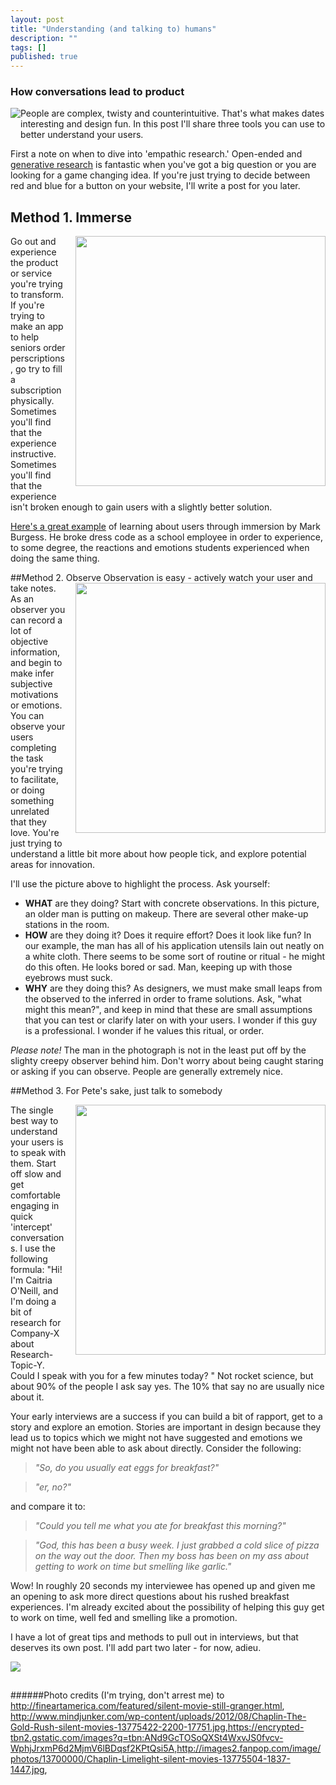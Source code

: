 ```yaml
---
layout: post
title: "Understanding (and talking to) humans"
description: ""
tags: []
published: true
---
```



### How conversations lead to product

[<img src="{% asset_path observation.png %}" style="float:left; margin-bottom: 25px">](http://www.youtube.com/watch?v=OITJxh51z3Q)

People are complex, twisty and counterintuitive. That's what makes dates interesting and design fun. In this post I'll share three tools you can use to better understand your users. 

<!--more-->

First a note on when to dive into 'empathic research.' Open-ended and [generative research](http://johnnyholland.org/2012/03/finding-empathy-through-generative-research/) is fantastic when you've got a big question or you are looking for a game changing idea. If you're just trying to decide between red and blue for a button on your website, I'll write a post for you later.

## Method 1. Immerse
<img src="{% asset_path chaplin.jpg %}" style="float:right; padding-left: 15px; margin-bottom: 15px;" width="400px">
Go out and experience the product or service you're trying to transform. If you're trying to make an app to help seniors order perscriptions, go try to fill a subscription physically. Sometimes you'll find that the experience instructive. Sometimes you'll find that the experience isn't broken enough to gain users with a slightly better solution. 

[Here's a great example](http://learningactivist.com/2013/06/28/insight-through-design-thinking-immersion/) of learning about users through immersion by Mark Burgess. He broke dress code as a school employee in order to experience, to some degree, the reactions and emotions students experienced when doing the same thing. 

##Method 2. Observe
<img src="{% asset_path observe.jpg %}" style="float:right; padding-left: 15px; margin-bottom: 15px;" width="400px">Observation is easy - actively watch your user and take notes. As an observer you can record a lot of objective information, and begin to make infer subjective motivations or emotions. You can observe your users completing the task you're trying to facilitate, or doing something unrelated that they love. You're just trying to understand a little bit more about how people tick, and explore potential areas for innovation.

I'll use the picture above to highlight the process. Ask yourself:

- **WHAT** are they doing? Start with concrete observations. In this picture, an older man is putting on makeup. There are several other make-up stations in the room. 
- **HOW** are they doing it? Does it require effort? Does it look like fun? In our example, the man has all of his application utensils lain out neatly on a white cloth. There seems to be some sort of routine or ritual - he might do this often. He looks bored or sad. Man, keeping up with those eyebrows must suck. 
- **WHY** are they doing this? As designers, we must make small leaps from the observed to the inferred in order to frame solutions. Ask, "what might this mean?", and keep in mind that these are small assumptions that you can test or clarify later on with your users. I wonder if this guy is a professional. I wonder if he values this ritual, or order.  

*Please note!* The man in the photograph is not in the least put off by the slighty creepy observer behind him. Don't worry about being caught staring or asking if you can observe. People are generally extremely  nice. 

##Method 3. For Pete's sake, just talk to somebody

<img src="{% asset_path interview.jpg %}" style="float:right; padding-left: 15px; margin-bottom: 15px;" width="400px">

The single best way to understand your users is to speak with them. Start off slow and get comfortable engaging in quick 'intercept' conversations. I use the following formula: 
"Hi! I'm Caitria O'Neill, and I'm doing a bit of research for Company-X about Research-Topic-Y. Could I speak with you for a few minutes today? "
Not rocket science, but about 90% of the people I ask say yes. The 10% that say no are usually nice about it. 

Your early interviews are a success if you can build a bit of rapport, get to a story and explore an emotion. Stories are important in design because they lead us to topics which we might not have suggested and emotions we might not have been able to ask about directly. Consider the following: 

>*"So, do you usually eat eggs for breakfast?"*

>*"er, no?"*

and compare it to: 

>*"Could you tell me what you ate for breakfast this morning?"*

>*"God, this has been a busy week. I just grabbed a cold slice of pizza on the way out the door. Then my boss has been on my ass about getting to work on time but smelling like garlic."*

Wow! In roughly 20 seconds my interviewee has opened up and given me an opening to ask more direct questions about his rushed breakfast experiences. I'm already excited about the possibility of helping this guy get to work on time, well fed and smelling like a promotion. 


I have a lot of great tips and methods to pull out in interviews, but that deserves its own post. I'll add part two later - for now, adieu. 


<img src="{% asset_path theend.png %}" style="text-align:center; margin-bottom: 15px;">


######Photo credits (I'm trying, don't arrest me) to http://fineartamerica.com/featured/silent-movie-still-granger.html, http://www.mindjunker.com/wp-content/uploads/2012/08/Chaplin-The-Gold-Rush-silent-movies-13775422-2200-17751.jpg,https://encrypted-tbn2.gstatic.com/images?q=tbn:ANd9GcTOSoQXSt4WxvJS0fvcv-WphjJrxmP6d2MjmV6lBDqsf2KPtQsi5A,http://images2.fanpop.com/image/photos/13700000/Chaplin-Limelight-silent-movies-13775504-1837-1447.jpg, 